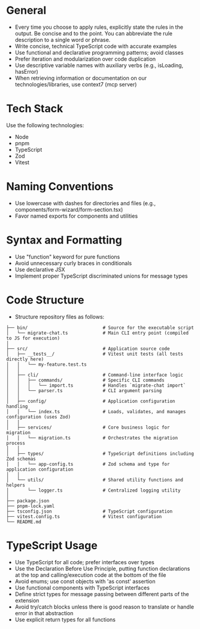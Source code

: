 # General 

- Every time you choose to apply rules, explicitly state the rules in the output. Be concise and to the point. You can abbreviate the rule description to a single word or phrase.
- Write concise, technical TypeScript code with accurate examples
- Use functional and declarative programming patterns; avoid classes
- Prefer iteration and modularization over code duplication
- Use descriptive variable names with auxiliary verbs (e.g., isLoading, hasError)
- When retrieving information or documentation on our technologies/libraries, use context7 (mcp server)

# Tech Stack

Use the following technologies:

- Node
- pnpm
- TypeScript
- Zod
- Vitest

# Naming Conventions

- Use lowercase with dashes for directories and files (e.g., components/form-wizard/form-section.tsx)
- Favor named exports for components and utilities

# Syntax and Formatting

- Use "function" keyword for pure functions
- Avoid unnecessary curly braces in conditionals
- Use declarative JSX
- Implement proper TypeScript discriminated unions for message types

# Code Structure

- Structure repository files as follows:

```
├── bin/                            # Source for the executable script
│   └── migrate-chat.ts             # Main CLI entry point (compiled to JS for execution)
│
├── src/                            # Application source code
│   ├── __tests__/                  # Vitest unit tests (all tests directly here)
│   │   └── my-feature.test.ts
│   │
│   ├── cli/                        # Command-line interface logic
│   │   ├── commands/               # Specific CLI commands
│   │   │   └── import.ts           # Handles `migrate-chat import`
│   │   └── parser.ts               # CLI argument parsing
│   │
│   ├── config/                     # Application configuration handling
│   │   └── index.ts                # Loads, validates, and manages configuration (uses Zod)
│   │
│   ├── services/                   # Core business logic for migration
│   │   └── migration.ts            # Orchestrates the migration process
│   │
│   ├── types/                      # TypeScript definitions including Zod schemas
│   │   └── app-config.ts           # Zod schema and type for application configuration
│   │
│   └── utils/                      # Shared utility functions and helpers
│       └── logger.ts               # Centralized logging utility
│
├── package.json
├── pnpm-lock.yaml
├── tsconfig.json                   # TypeScript configuration
├── vitest.config.ts                # Vitest configuration
└── README.md
```

# TypeScript Usage

- Use TypeScript for all code; prefer interfaces over types
- Use the Declaration Before Use Principle, putting function declarations at the top and calling/execution code at the bottom of the file
- Avoid enums; use const objects with 'as const' assertion
- Use functional components with TypeScript interfaces
- Define strict types for message passing between different parts of the extension
- Avoid try/catch blocks unless there is good reason to translate or handle error in that abstraction
- Use explicit return types for all functions